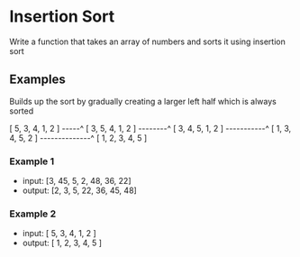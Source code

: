 # Insertion Sort

Write a function that takes an array of numbers and sorts it using insertion sort

## Examples

Builds up the sort by gradually creating a larger left half which is always sorted

[ 5, 3, 4, 1, 2 ]
-----^
[ 3, 5, 4, 1, 2 ]
--------^
[ 3, 4, 5, 1, 2 ]
-----------^
[ 1, 3, 4, 5, 2 ]
--------------^
[ 1, 2, 3, 4, 5 ]

### Example 1

- input: [3, 45, 5, 2, 48, 36, 22]
- output: [2, 3, 5, 22, 36, 45, 48]

### Example 2

- input: [ 5, 3, 4, 1, 2 ]
- output: [ 1, 2, 3, 4, 5 ]
